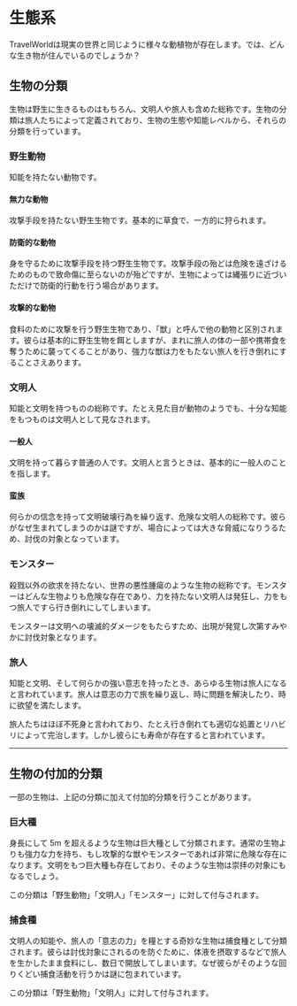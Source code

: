 # 生態系
TravelWorldは現実の世界と同じように様々な動植物が存在します。では、どんな生き物が住んでいるのでしょうか？

## 生物の分類
生物は野生に生きるものはもちろん、文明人や旅人も含めた総称です。生物の分類は旅人たちによって定義されており、生物の生態や知能レベルから、それらの分類を行っています。

### 野生動物
知能を持たない動物です。

#### 無力な動物
攻撃手段を持たない野生生物です。基本的に草食で、一方的に狩られます。

#### 防衛的な動物
身を守るために攻撃手段を持つ野生生物です。攻撃手段の殆どは危険を遠ざけるためのもので致命傷に至らないのが殆どですが、生物によっては縄張りに近づいただけで防衛的行動を行う場合があります。

#### 攻撃的な動物
食料のために攻撃を行う野生生物であり、「獣」と呼んで他の動物と区別されます。彼らは基本的に野生生物を餌としますが、まれに旅人の体の一部や携帯食を奪うために襲ってくることがあり、強力な獣は力をもたない旅人を行き倒れにすることさえあります。

### 文明人
知能と文明を持つものの総称です。たとえ見た目が動物のようでも、十分な知能をもつものは文明人として見なされます。

#### 一般人
文明を持って暮らす普通の人です。文明人と言うときは、基本的に一般人のことを指します。

#### 蛮族
何らかの信念を持って文明破壊行為を繰り返す、危険な文明人の総称です。彼らがなぜ生まれてしまうのかは謎ですが、場合によっては大きな脅威になりうるため、討伐の対象となっています。

### モンスター
殺戮以外の欲求を持たない、世界の悪性腫瘍のような生物の総称です。モンスターはどんな生物よりも危険な存在であり、力を持たない文明人は発狂し、力をもつ旅人ですら行き倒れにしてしまいます。

モンスターは文明への壊滅的ダメージをもたらすため、出現が発覚し次第すみやかに討伐対象となります。

### 旅人
知能と文明、そして何らかの強い意志を持ったとき、あらゆる生物は旅人になると言われています。旅人は意志の力で旅を繰り返し、時に問題を解決したり、時に欲望を満たします。

旅人たちはほぼ不死身と言われており、たとえ行き倒れても適切な処置とリハビリによって完治します。しかし彼らにも寿命が存在すると言われています。

----------

## 生物の付加的分類
一部の生物は、上記の分類に加えて付加的分類を行うことがあります。

### 巨大種
身長にして 5m を超えるような生物は巨大種として分類されます。通常の生物よりも強力な力を持ち、もし攻撃的な獣やモンスターであれば非常に危険な存在になります。文明をもつ巨大種も存在しており、そのような生物は崇拝の対象にもなるでしょう。

この分類は「野生動物」「文明人」「モンスター」に対して付与されます。

### 捕食種
文明人の知能や、旅人の「意志の力」を糧とする奇妙な生物は捕食種として分類されます。彼らは討伐対象にされるのを防ぐために、体液を摂取するなどで旅人を生かしたまま食料にし、数日で開放してしまいます。なぜ彼らがそのような回りくどい捕食活動を行うかは謎に包まれています。

この分類は「野生動物」「文明人」に対して付与されます。
